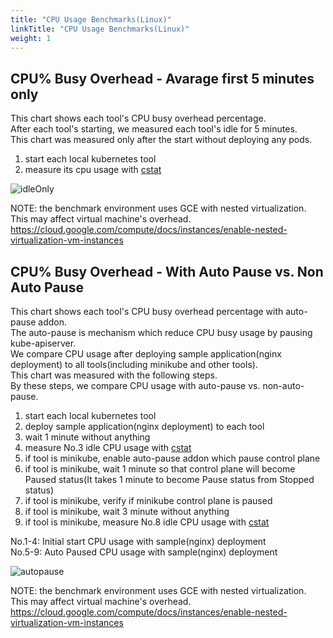 ```yaml
---
title: "CPU Usage Benchmarks(Linux)"
linkTitle: "CPU Usage Benchmarks(Linux)"
weight: 1
---
```


## CPU% Busy Overhead - Avarage first 5 minutes only

This chart shows each tool's CPU busy overhead percentage.   
After each tool's starting, we measured each tool's idle for 5 minutes.  
This chart was measured only after the start without deploying any pods.  

  1. start each local kubernetes tool
  2. measure its cpu usage with [cstat](https://github.com/tstromberg/cstat)

![idleOnly](/images/benchmarks/cpuUsage/idleOnly/linux.png)

NOTE: the benchmark environment uses GCE with nested virtualization. This may affect virtual machine's overhead.   
https://cloud.google.com/compute/docs/instances/enable-nested-virtualization-vm-instances   

## CPU% Busy Overhead - With Auto Pause vs. Non Auto Pause

This chart shows each tool's CPU busy overhead percentage with auto-pause addon.   
The auto-pause is mechanism which reduce CPU busy usage by pausing kube-apiserver.  
We compare CPU usage after deploying sample application(nginx deployment) to all tools(including minikube and other tools).   
This chart was measured with the following steps.   
By these steps, we compare CPU usage with auto-pause vs. non-auto-pause.   

 1. start each local kubernetes tool
 2. deploy sample application(nginx deployment) to each tool
 3. wait 1 minute without anything
 4. measure No.3 idle CPU usage with [cstat](https://github.com/tstromberg/cstat)
 5. if tool is minikube, enable auto-pause addon which pause control plane
 6. if tool is minikube, wait 1 minute so that control plane will become Paused status(It takes 1 minute to become Pause status from Stopped status)
 7. if tool is minikube, verify if minikube control plane is paused
 8. if tool is minikube, wait 3 minute without anything
 9. if tool is minikube, measure No.8 idle CPU usage with [cstat](https://github.com/tstromberg/cstat)

No.1-4: Initial start CPU usage with sample(nginx) deployment   
No.5-9: Auto Paused CPU usage with sample(nginx) deployment   
 
![autopause](/images/benchmarks/cpuUsage/autoPause/linux.png)

NOTE: the benchmark environment uses GCE with nested virtualization. This may affect virtual machine's overhead.   
https://cloud.google.com/compute/docs/instances/enable-nested-virtualization-vm-instances   
